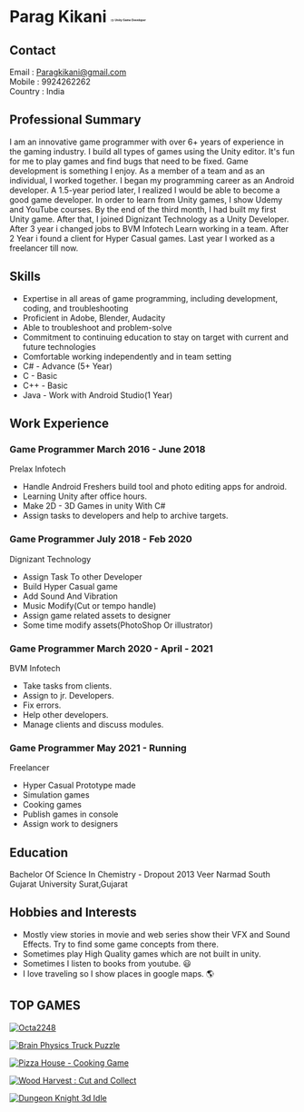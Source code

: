 # Parag Kikani <sub><sup style="font-size:5px;"> ==> Unity Game Developer</sup></sub> <p align="right"> </p>

## Contact

Email : Paragkikani@gmail.com 
<br>Mobile : 9924262262
<br>Country : India

## Professional Summary

I am an innovative game programmer with over 6+ years of experience in the gaming industry. I build all types of games using the Unity editor. It's fun for me to play games and find bugs that need to be fixed. Game development is something I enjoy. As a member of a team and as an individual, I worked together. I began my programming career as an Android developer. A 1.5-year period later, I realized I would be able to become a good game developer. In order to learn from Unity games, I show Udemy and YouTube courses. By the end of the third month, I had built my first Unity game. After that, I joined Dignizant Technology as a Unity Developer. After 3 year i changed jobs to BVM Infotech Learn working in a team. After 2 Year i found a client for Hyper Casual games. Last year I worked as a freelancer till now.

## Skills

- Expertise in all areas of game programming, including development, coding, and troubleshooting
- Proficient in Adobe, Blender, Audacity
- Able to troubleshoot and problem-solve
- Commitment to continuing education to stay on target with current and future technologies
- Comfortable working independently and in team setting
- C# - Advance (5+ Year)
- C - Basic
- C++ - Basic
- Java - Work with Android Studio(1 Year)

## Work Experience

### Game Programmer March 2016 - June 2018
Prelax Infotech
- Handle Android Freshers build tool and photo editing apps for android.
- Learning Unity after office hours.
- Make 2D - 3D Games in unity With C#
- Assign tasks to developers and help to archive targets.

### Game Programmer July 2018 - Feb 2020
Dignizant Technology
- Assign Task To other Developer
- Build Hyper Casual game
- Add Sound And Vibration
- Music Modify(Cut or tempo handle)
- Assign game related assets to designer
- Some time modify assets(PhotoShop Or illustrator)

### Game Programmer March 2020 - April - 2021
BVM Infotech
- Take tasks from clients.
- Assign to jr. Developers.
- Fix errors.
- Help other developers.
- Manage clients and discuss modules.

### Game Programmer May 2021 - Running
Freelancer
- Hyper Casual Prototype made
- Simulation games
- Cooking games
- Publish games in console
- Assign work to designers

## Education

Bachelor Of Science In Chemistry - Dropout 2013
Veer Narmad South Gujarat University Surat,Gujarat

## Hobbies and Interests

- Mostly view stories in movie and web series show their VFX and Sound Effects. Try to find some game concepts from there.
- Sometimes play High Quality games which are not built in unity.
- Sometimes I listen to books from youtube. 😃
- I love traveling so I show places in google maps. 🌎

## TOP GAMES

[![Octa2248](https://play-lh.googleusercontent.com/pDwe3Zp42UsgE7VNYCwsn61EbDI9ziuxzR_Y7DtrIwszxMe6GSBStAPWtSgtT5dxPQE=w64-h64-rw)](https://play.google.com/store/apps/details?id=bear.games.octa2248)

 [![Brain Physics Truck Puzzle](https://play-lh.googleusercontent.com/KjkPFCwmV9V302-DpjK4ZTkje6FDN6Beeo4ZmB7oJd9PBQnOQ4kmWeKreCpVS5z-i9s=w64-h64-rw)](https://play.google.com/store/apps/details?id=com.truck.tracking.physics.brain) 

  [![Pizza House - Cooking Game](https://play-lh.googleusercontent.com/PN82q1qUXgXDSedk29-WrDfRWJoH9Ho6nVD5xWtdBMD8XMd1rWrS27cBGjydPEkImjM=s64-rw)](https://play.google.com/store/apps/details?id=com.pizza.house) 

  [![Wood Harvest : Cut and Collect](https://play-lh.googleusercontent.com/MbAh94YdgnCxwlHI_ovyGaNP5fT6t06XaZl_fpEAnBoamrrL4IQDn-djK4tYLydbcg=w64-rw)](https://play.google.com/store/apps/details?id=com.craftbuilder.woodharvest) 

 [![Dungeon Knight 3d Idle](https://play-lh.googleusercontent.com/4dRXhBW-YsRRvCQ7DbyJSFWYwqbtyuaNgNFZ_olwQx4wLKdvU2csJC_o_2DiBjNViPE=w64-rw)](https://play.google.com/store/apps/details?id=idle.knight.inc) 

<!--
**paragkikani/paragkikani** is a ✨ _special_ ✨ repository because its `README.md` (this file) appears on your GitHub profile.

Here are some ideas to get you started:

- 🔭 I’m currently working on ...
- 🌱 I’m currently learning ...
- 👯 I’m looking to collaborate on ...
- 🤔 I’m looking for help with ...
- 💬 Ask me about ...
- 📫 How to reach me: ...
- 😄 Pronouns: ...
- ⚡ Fun fact: ...
-->
